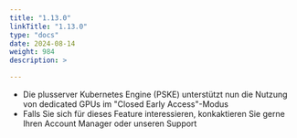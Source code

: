 ```yaml
---
title: "1.13.0"
linkTitle: "1.13.0"
type: "docs"
date: 2024-08-14
weight: 984
description: >

---
```


- Die plusserver Kubernetes Engine (PSKE) unterstützt nun die Nutzung von dedicated GPUs im "Closed Early Access"-Modus
- Falls Sie sich für dieses Feature interessieren, konkaktieren Sie gerne Ihren Account Manager oder unseren Support
